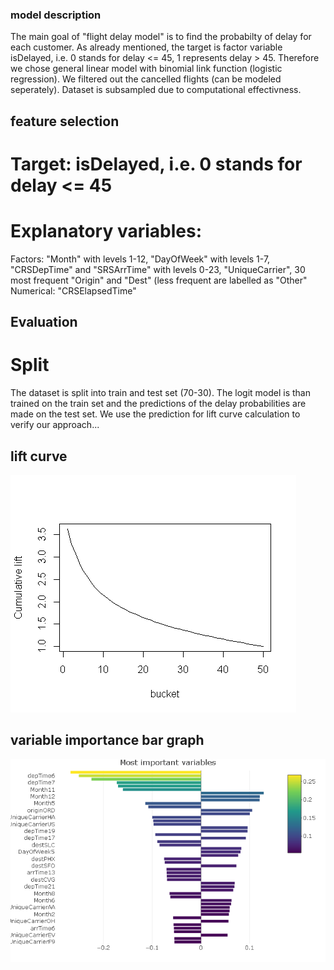 ### model description
The main goal of "flight delay model" is to find the probabilty of delay for each customer. As already mentioned, the target is factor variable isDelayed, i.e. 0 stands for delay <= 45, 1 represents delay > 45. Therefore we chose general linear model with binomial link function (logistic regression). We filtered out the cancelled flights (can be modeled seperately). Dataset is subsampled due to computational effectivness. 

## feature selection
# Target:  isDelayed, i.e. 0 stands for delay <= 45 
# Explanatory variables: 
Factors:
"Month" with levels 1-12, "DayOfWeek" with levels 1-7, "CRSDepTime" and "SRSArrTime" with levels 0-23,
"UniqueCarrier", 30 most frequent "Origin" and "Dest" (less frequent are labelled as "Other" 
Numerical: 
"CRSElapsedTime"

## Evaluation
# Split
The dataset is split into train and test set (70-30). The logit model is than trained on the train set and the predictions of the delay probabilities are made on the test set. We use the prediction for lift curve calculation to verify our approach... 

## lift curve
![alt text](Rplot.png)

## variable importance bar graph
![alt text](varImpPlot.png)

